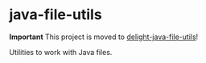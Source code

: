 java-file-utils
===============

**Important** This project is moved to [delight-java-file-utils](https://github.com/javadelight/delight-java-file-utils)!

Utilities to work with Java files.
